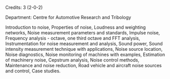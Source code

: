 Credits: 3 (2-0-2)

Department: Centre for Automotive Research and Tribology

Introduction to noise, Properties of noise, Loudness and weighting networks, Noise measurement parameters and standards, Impulse noise, Frequency analysis - octave, one third octave and FFT analysis, Instrumentation for noise measurement and analysis, Sound power, Sound intensity measurement technique with applications, Noise source location, Noise diagnostics, Noise monitoring of machines with examples, Estimation of machinery noise, Cepstrum analysis, Noise control methods, Maintenance and noise reduction, Road vehicle and aircraft noise sources and control, Case studies.